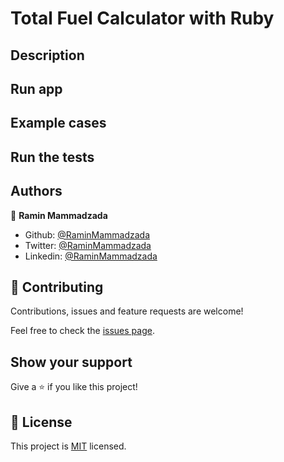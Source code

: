 # Total Fuel Calculator with Ruby

## Description



## Run app

## Example cases

## Run the tests

## Authors

👤 **Ramin Mammadzada**

- Github: [@RaminMammadzada](https://github.com/RaminMammadzada)
- Twitter: [@RaminMammadzada](https://twitter.com/RaminMammadzada)
- Linkedin: [@RaminMammadzada](https://www.linkedin.com/in/raminmammadzada)

## 🤝 Contributing

Contributions, issues and feature requests are welcome!

Feel free to check the [issues page](https://github.com/RaminMammadzada).

## Show your support

Give a ⭐️ if you like this project!

## 📝 License

This project is [MIT](lic.url) licensed.
